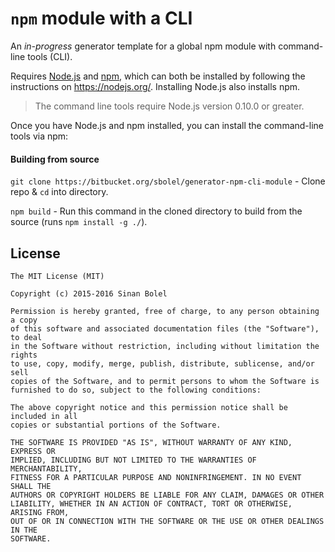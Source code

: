 # `npm` module with a CLI

An _in-progress_ generator template for a global npm module with command-line tools (CLI).

Requires [Node.js](https://nodejs.org/) and [npm](https://www.npmjs.org/), which can both be installed by following the instructions on https://nodejs.org/. Installing Node.js also installs npm.

> The command line tools require Node.js version 0.10.0 or greater.

Once you have Node.js and npm installed, you can install the command-line tools via npm:

#### Building from source

`git clone https://bitbucket.org/sbolel/generator-npm-cli-module` - Clone repo & `cd` into directory.

`npm build` - Run this command in the cloned directory to build from the source (runs `npm install -g ./`).

## License

```
The MIT License (MIT)

Copyright (c) 2015-2016 Sinan Bolel

Permission is hereby granted, free of charge, to any person obtaining a copy
of this software and associated documentation files (the "Software"), to deal
in the Software without restriction, including without limitation the rights
to use, copy, modify, merge, publish, distribute, sublicense, and/or sell
copies of the Software, and to permit persons to whom the Software is
furnished to do so, subject to the following conditions:

The above copyright notice and this permission notice shall be included in all
copies or substantial portions of the Software.

THE SOFTWARE IS PROVIDED "AS IS", WITHOUT WARRANTY OF ANY KIND, EXPRESS OR
IMPLIED, INCLUDING BUT NOT LIMITED TO THE WARRANTIES OF MERCHANTABILITY,
FITNESS FOR A PARTICULAR PURPOSE AND NONINFRINGEMENT. IN NO EVENT SHALL THE
AUTHORS OR COPYRIGHT HOLDERS BE LIABLE FOR ANY CLAIM, DAMAGES OR OTHER
LIABILITY, WHETHER IN AN ACTION OF CONTRACT, TORT OR OTHERWISE, ARISING FROM,
OUT OF OR IN CONNECTION WITH THE SOFTWARE OR THE USE OR OTHER DEALINGS IN THE
SOFTWARE.
```